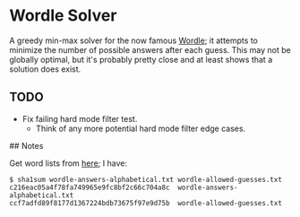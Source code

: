 # Wordle Solver

A greedy min-max solver for the now famous
[Wordle](https://www.powerlanguage.co.uk/wordle/); it attempts to minimize the
number of possible answers after each guess. This may not be globally optimal,
but it's probably pretty close and at least shows that a solution does exist.

## TODO

* Fix failing hard mode filter test.
  * Think of any more potential hard mode filter edge cases.

## Notes

Get word lists from
[here](https://www.reddit.com/r/wordle/comments/s4tcw8/a_note_on_wordles_word_list/hstkip2/);
I have:

```
$ sha1sum wordle-answers-alphabetical.txt wordle-allowed-guesses.txt 
c216eac05a4f78fa749965e9fc8bf2c66c704a8c  wordle-answers-alphabetical.txt
ccf7adfd89f8177d1367224bdb73675f97e9d75b  wordle-allowed-guesses.txt
```
